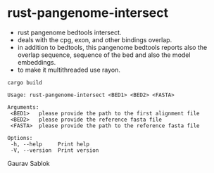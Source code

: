 # rust-pangenome-intersect
 
 - rust pangenome bedtools intersect.
 - deals with the cpg, exon, and other bindings overlap. 
 - in addition to bedtools, this pangenome bedtools reports also the overlap sequence, sequence of the bed and also the model embeddings. 
 - to make it multithreaded use rayon.  

 ```
 cargo build 
 
 ```

 ```
 Usage: rust-pangenome-intersect <BED1> <BED2> <FASTA>

 Arguments:
  <BED1>   please provide the path to the first alignment file
  <BED2>   please provide the reference fasta file
  <FASTA>  please provide the path to the reference fasta file

 Options:
  -h, --help     Print help
  -V, --version  Print version
 ```

 Gaurav Sablok
